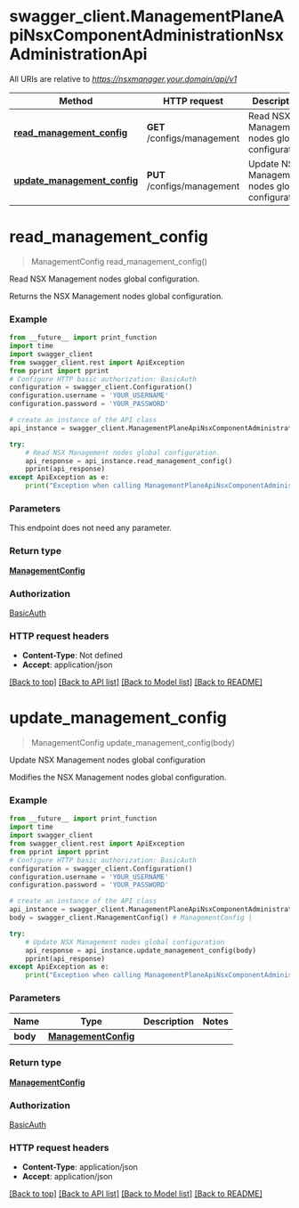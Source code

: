 # swagger_client.ManagementPlaneApiNsxComponentAdministrationNsxAdministrationApi

All URIs are relative to *https://nsxmanager.your.domain/api/v1*

Method | HTTP request | Description
------------- | ------------- | -------------
[**read_management_config**](ManagementPlaneApiNsxComponentAdministrationNsxAdministrationApi.md#read_management_config) | **GET** /configs/management | Read NSX Management nodes global configuration.
[**update_management_config**](ManagementPlaneApiNsxComponentAdministrationNsxAdministrationApi.md#update_management_config) | **PUT** /configs/management | Update NSX Management nodes global configuration

# **read_management_config**
> ManagementConfig read_management_config()

Read NSX Management nodes global configuration.

Returns the NSX Management nodes global configuration. 

### Example
```python
from __future__ import print_function
import time
import swagger_client
from swagger_client.rest import ApiException
from pprint import pprint
# Configure HTTP basic authorization: BasicAuth
configuration = swagger_client.Configuration()
configuration.username = 'YOUR_USERNAME'
configuration.password = 'YOUR_PASSWORD'

# create an instance of the API class
api_instance = swagger_client.ManagementPlaneApiNsxComponentAdministrationNsxAdministrationApi(swagger_client.ApiClient(configuration))

try:
    # Read NSX Management nodes global configuration.
    api_response = api_instance.read_management_config()
    pprint(api_response)
except ApiException as e:
    print("Exception when calling ManagementPlaneApiNsxComponentAdministrationNsxAdministrationApi->read_management_config: %s\n" % e)
```

### Parameters
This endpoint does not need any parameter.

### Return type

[**ManagementConfig**](ManagementConfig.md)

### Authorization

[BasicAuth](../README.md#BasicAuth)

### HTTP request headers

 - **Content-Type**: Not defined
 - **Accept**: application/json

[[Back to top]](#) [[Back to API list]](../README.md#documentation-for-api-endpoints) [[Back to Model list]](../README.md#documentation-for-models) [[Back to README]](../README.md)

# **update_management_config**
> ManagementConfig update_management_config(body)

Update NSX Management nodes global configuration

Modifies the NSX Management nodes global configuration.

### Example
```python
from __future__ import print_function
import time
import swagger_client
from swagger_client.rest import ApiException
from pprint import pprint
# Configure HTTP basic authorization: BasicAuth
configuration = swagger_client.Configuration()
configuration.username = 'YOUR_USERNAME'
configuration.password = 'YOUR_PASSWORD'

# create an instance of the API class
api_instance = swagger_client.ManagementPlaneApiNsxComponentAdministrationNsxAdministrationApi(swagger_client.ApiClient(configuration))
body = swagger_client.ManagementConfig() # ManagementConfig | 

try:
    # Update NSX Management nodes global configuration
    api_response = api_instance.update_management_config(body)
    pprint(api_response)
except ApiException as e:
    print("Exception when calling ManagementPlaneApiNsxComponentAdministrationNsxAdministrationApi->update_management_config: %s\n" % e)
```

### Parameters

Name | Type | Description  | Notes
------------- | ------------- | ------------- | -------------
 **body** | [**ManagementConfig**](ManagementConfig.md)|  | 

### Return type

[**ManagementConfig**](ManagementConfig.md)

### Authorization

[BasicAuth](../README.md#BasicAuth)

### HTTP request headers

 - **Content-Type**: application/json
 - **Accept**: application/json

[[Back to top]](#) [[Back to API list]](../README.md#documentation-for-api-endpoints) [[Back to Model list]](../README.md#documentation-for-models) [[Back to README]](../README.md)

